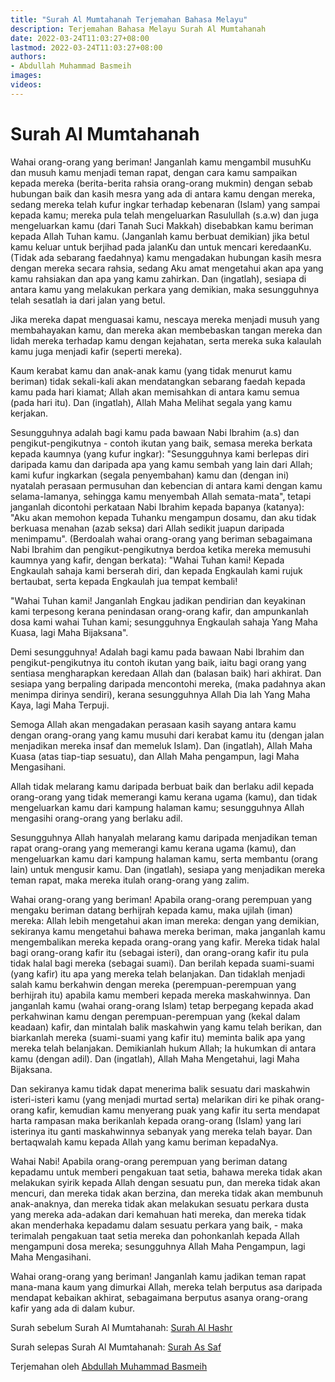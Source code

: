 ```yaml
---
title: "Surah Al Mumtahanah Terjemahan Bahasa Melayu"
description: Terjemahan Bahasa Melayu Surah Al Mumtahanah
date: 2022-03-24T11:03:27+08:00
lastmod: 2022-03-24T11:03:27+08:00
authors:
- Abdullah Muhammad Basmeih
images:
videos:
---
```


# Surah Al Mumtahanah

<p class='atq' id="1">Wahai orang-orang yang beriman! Janganlah kamu mengambil musuhKu dan musuh kamu menjadi teman rapat, dengan cara kamu sampaikan kepada mereka (berita-berita rahsia orang-orang mukmin) dengan sebab hubungan baik dan kasih mesra yang ada di antara kamu dengan mereka, sedang mereka telah kufur ingkar terhadap kebenaran (Islam) yang sampai kepada kamu; mereka pula telah mengeluarkan Rasulullah (s.a.w) dan juga mengeluarkan kamu (dari Tanah Suci Makkah) disebabkan kamu beriman kepada Allah Tuhan kamu. (Janganlah kamu berbuat demikian) jika betul kamu keluar untuk berjihad pada jalanKu dan untuk mencari keredaanKu. (Tidak ada sebarang faedahnya) kamu mengadakan hubungan kasih mesra dengan mereka secara rahsia, sedang Aku amat mengetahui akan apa yang kamu rahsiakan dan apa yang kamu zahirkan. Dan (ingatlah), sesiapa di antara kamu yang melakukan perkara yang demikian, maka sesungguhnya telah sesatlah ia dari jalan yang betul.</p>
<p class='atq' id="2">Jika mereka dapat menguasai kamu, nescaya mereka menjadi musuh yang membahayakan kamu, dan mereka akan membebaskan tangan mereka dan lidah mereka terhadap kamu dengan kejahatan, serta mereka suka kalaulah kamu juga menjadi kafir (seperti mereka).</p>
<p class='atq' id="3">Kaum kerabat kamu dan anak-anak kamu (yang tidak menurut kamu beriman) tidak sekali-kali akan mendatangkan sebarang faedah kepada kamu pada hari kiamat; Allah akan memisahkan di antara kamu semua (pada hari itu). Dan (ingatlah), Allah Maha Melihat segala yang kamu kerjakan.</p>
<p class='atq' id="4">Sesungguhnya adalah bagi kamu pada bawaan Nabi Ibrahim (a.s) dan pengikut-pengikutnya - contoh ikutan yang baik, semasa mereka berkata kepada kaumnya (yang kufur ingkar): "Sesungguhnya kami berlepas diri daripada kamu dan daripada apa yang kamu sembah yang lain dari Allah; kami kufur ingkarkan (segala penyembahan) kamu dan (dengan ini) nyatalah perasaan permusuhan dan kebencian di antara kami dengan kamu selama-lamanya, sehingga kamu menyembah Allah semata-mata", tetapi janganlah dicontohi perkataan Nabi Ibrahim kepada bapanya (katanya): "Aku akan memohon kepada Tuhanku mengampun dosamu, dan aku tidak berkuasa menahan (azab seksa) dari Allah sedikit juapun daripada menimpamu". (Berdoalah wahai orang-orang yang beriman sebagaimana Nabi Ibrahim dan pengikut-pengikutnya berdoa ketika mereka memusuhi kaumnya yang kafir, dengan berkata): "Wahai Tuhan kami! Kepada Engkaulah sahaja kami berserah diri, dan kepada Engkaulah kami rujuk bertaubat, serta kepada Engkaulah jua tempat kembali!</p>
<p class='atq' id="5">"Wahai Tuhan kami! Janganlah Engkau jadikan pendirian dan keyakinan kami terpesong kerana penindasan orang-orang kafir, dan ampunkanlah dosa kami wahai Tuhan kami; sesungguhnya Engkaulah sahaja Yang Maha Kuasa, lagi Maha Bijaksana".</p>
<p class='atq' id="6">Demi sesungguhnya! Adalah bagi kamu pada bawaan Nabi Ibrahim dan pengikut-pengikutnya itu contoh ikutan yang baik, iaitu bagi orang yang sentiasa mengharapkan keredaan Allah dan (balasan baik) hari akhirat. Dan sesiapa yang berpaling daripada mencontohi mereka, (maka padahnya akan menimpa dirinya sendiri), kerana sesungguhnya Allah Dia lah Yang Maha Kaya, lagi Maha Terpuji.</p>
<p class='atq' id="7">Semoga Allah akan mengadakan perasaan kasih sayang antara kamu dengan orang-orang yang kamu musuhi dari kerabat kamu itu (dengan jalan menjadikan mereka insaf dan memeluk Islam). Dan (ingatlah), Allah Maha Kuasa (atas tiap-tiap sesuatu), dan Allah Maha pengampun, lagi Maha Mengasihani.</p>
<p class='atq' id="8">Allah tidak melarang kamu daripada berbuat baik dan berlaku adil kepada orang-orang yang tidak memerangi kamu kerana ugama (kamu), dan tidak mengeluarkan kamu dari kampung halaman kamu; sesungguhnya Allah mengasihi orang-orang yang berlaku adil.</p>
<p class='atq' id="9">Sesungguhnya Allah hanyalah melarang kamu daripada menjadikan teman rapat orang-orang yang memerangi kamu kerana ugama (kamu), dan mengeluarkan kamu dari kampung halaman kamu, serta membantu (orang lain) untuk mengusir kamu. Dan (ingatlah), sesiapa yang menjadikan mereka teman rapat, maka mereka itulah orang-orang yang zalim.</p>
<p class='atq' id="10">Wahai orang-orang yang beriman! Apabila orang-orang perempuan yang mengaku beriman datang berhijrah kepada kamu, maka ujilah (iman) mereka: Allah lebih mengetahui akan iman mereka: dengan yang demikian, sekiranya kamu mengetahui bahawa mereka beriman, maka janganlah kamu mengembalikan mereka kepada orang-orang yang kafir. Mereka tidak halal bagi orang-orang kafir itu (sebagai isteri), dan orang-orang kafir itu pula tidak halal bagi mereka (sebagai suami). Dan berilah kepada suami-suami (yang kafir) itu apa yang mereka telah belanjakan. Dan tidaklah menjadi salah kamu berkahwin dengan mereka (perempuan-perempuan yang berhijrah itu) apabila kamu memberi kepada mereka maskahwinnya. Dan janganlah kamu (wahai orang-orang Islam) tetap berpegang kepada akad perkahwinan kamu dengan perempuan-perempuan yang (kekal dalam keadaan) kafir, dan mintalah balik maskahwin yang kamu telah berikan, dan biarkanlah mereka (suami-suami yang kafir itu) meminta balik apa yang mereka telah belanjakan. Demikianlah hukum Allah; Ia hukumkan di antara kamu (dengan adil). Dan (ingatlah), Allah Maha Mengetahui, lagi Maha Bijaksana.</p>
<p class='atq' id="11">Dan sekiranya kamu tidak dapat menerima balik sesuatu dari maskahwin isteri-isteri kamu (yang menjadi murtad serta) melarikan diri ke pihak orang-orang kafir, kemudian kamu menyerang puak yang kafir itu serta mendapat harta rampasan maka berikanlah kepada orang-orang (Islam) yang lari isterinya itu ganti maskahwinnya sebanyak yang mereka telah bayar. Dan bertaqwalah kamu kepada Allah yang kamu beriman kepadaNya.</p>
<p class='atq' id="12">Wahai Nabi! Apabila orang-orang perempuan yang beriman datang kepadamu untuk memberi pengakuan taat setia, bahawa mereka tidak akan melakukan syirik kepada Allah dengan sesuatu pun, dan mereka tidak akan mencuri, dan mereka tidak akan berzina, dan mereka tidak akan membunuh anak-anaknya, dan mereka tidak akan melakukan sesuatu perkara dusta yang mereka ada-adakan dari kemahuan hati mereka, dan mereka tidak akan menderhaka kepadamu dalam sesuatu perkara yang baik, - maka terimalah pengakuan taat setia mereka dan pohonkanlah kepada Allah mengampuni dosa mereka; sesungguhnya Allah Maha Pengampun, lagi Maha Mengasihani.</p>
<p class='atq' id="13">Wahai orang-orang yang beriman! Janganlah kamu jadikan teman rapat mana-mana kaum yang dimurkai Allah, mereka telah berputus asa daripada mendapat kebaikan akhirat, sebagaimana berputus asanya orang-orang kafir yang ada di dalam kubur.</p>

Surah sebelum Surah Al Mumtahanah: [Surah Al Hashr](/al-quran/surah-al-hashr-terjemahan-bahasa-melayu/)

Surah selepas Surah Al Mumtahanah: [Surah As Saf](/al-quran/surah-as-saf-terjemahan-bahasa-melayu/)

Terjemahan oleh [Abdullah Muhammad Basmeih](/authors/abdullah-muhammad-basmeih/)